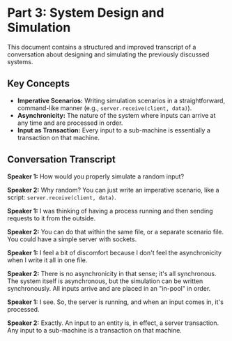 # Part 3: System Design and Simulation

This document contains a structured and improved transcript of a conversation about designing and simulating the previously discussed systems.

## Key Concepts

*   **Imperative Scenarios:** Writing simulation scenarios in a straightforward, command-like manner (e.g., `server.receive(client, data)`).
*   **Asynchronicity:** The nature of the system where inputs can arrive at any time and are processed in order.
*   **Input as Transaction:** Every input to a sub-machine is essentially a transaction on that machine.

## Conversation Transcript

**Speaker 1:** How would you properly simulate a random input?

**Speaker 2:** Why random? You can just write an imperative scenario, like a script: `server.receive(client, data)`.

**Speaker 1:** I was thinking of having a process running and then sending requests to it from the outside.

**Speaker 2:** You can do that within the same file, or a separate scenario file. You could have a simple server with sockets.

**Speaker 1:** I feel a bit of discomfort because I don't feel the asynchronicity when I write it all in one file.

**Speaker 2:** There is no asynchronicity in that sense; it's all synchronous. The system itself is asynchronous, but the simulation can be written synchronously. All inputs arrive and are placed in an "in-pool" in order.

**Speaker 1:** I see. So, the server is running, and when an input comes in, it's processed.

**Speaker 2:** Exactly. An input to an entity is, in effect, a server transaction. Any input to a sub-machine is a transaction on that machine.
